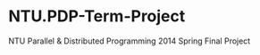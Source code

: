 NTU.PDP-Term-Project
====================

NTU Parallel &amp; Distributed Programming 2014 Spring Final Project
